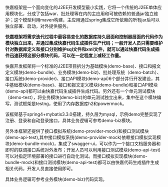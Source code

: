 快嘉框架是一个面向变化的J2EE开发模型最小实践，它将一个传统的J2EE单体应用模块化，分成了包括war、批处理等在内的主应用和可被依赖的普通jar独立维护；这个模型利用maven构建，主应用通过spring集成它所依赖的所有jar后可以独立部署、启动，对外提供服务。 

**快嘉框架将需求迭代过程中最容易变化的数据库持久层面和控制器层面的代码作为模块独立出来，并通过集成快嘉代码生成插件生产代码；一般开发人员只需要维护针对数据库定义和接口分别维护sql文件和xml文件，就可以通过快嘉代码生成插件迅速获得这部分模块代码，可以在一定程度上减轻工作量。** 

快嘉开发框架将一个标准的J2EE项目拆分为基础模块(demo-base)、接口和报文定义模块(demo-bundle)、业务模块(demo-biz)、批处理系统（demo-batch）、接口系统(demo-provider)、接口API模块(demo-api)6个部分并行开发建设，其中基础模块(demo-base)、接口和报文定义模块(demo-bundle)和接口API模块(demo-api)都可以由快嘉代码生成插件生成代码。另外还有一个单元测试模块（demo-test），将业务模块(demo-biz)的单元测试独立出来，集中在这个模块编写，测试框架是testng，使用了内存数据库h2和powermock。

该框架基于spring4+mybatis3.3.0搭建，持久层为mysql，示例demo完整实现了注册、登录和自动登录接口，具体业务逻辑可参考demo-biz模块。

另外本框架还提供了接口模拟系统(demo-provider-mock)和接口测试模块(demo-api-test),其中接口模拟系统(demo-provider-mock)依赖接口模拟实现模块(demo-bundle-mock)，集成了swagger-ui，可以作为一个接口文档服务器和即时的联调接口系统对外发布；开发人员可以利用接口测试模块(demo-api-test)可以对指定环境部署的接口进行自动化测试。而接口模拟实现模块(demo-bundle-mock)和接口测试模块(demo-api-test)都可以由快嘉代码生成插件生成相关代码，开发人员直接使用即可。

具体业务逻辑可参考业务模块(demo-biz)代码实现。